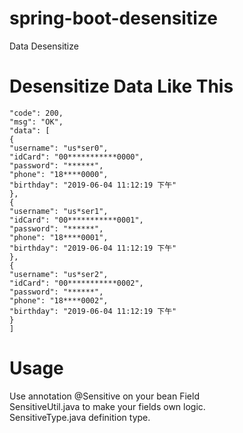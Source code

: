 # spring-boot-desensitize
Data Desensitize


# Desensitize Data Like This
```
"code": 200,
"msg": "OK",
"data": [
{
"username": "us*ser0",
"idCard": "00***********0000",
"password": "******",
"phone": "18****0000",
"birthday": "2019-06-04 11:12:19 下午"
},
{
"username": "us*ser1",
"idCard": "00***********0001",
"password": "******",
"phone": "18****0001",
"birthday": "2019-06-04 11:12:19 下午"
},
{
"username": "us*ser2",
"idCard": "00***********0002",
"password": "******",
"phone": "18****0002",
"birthday": "2019-06-04 11:12:19 下午"
}
]
``` 

# Usage
Use annotation @Sensitive on your bean Field</br> 
SensitiveUtil.java to make your fields own logic. </br>
SensitiveType.java definition type.

